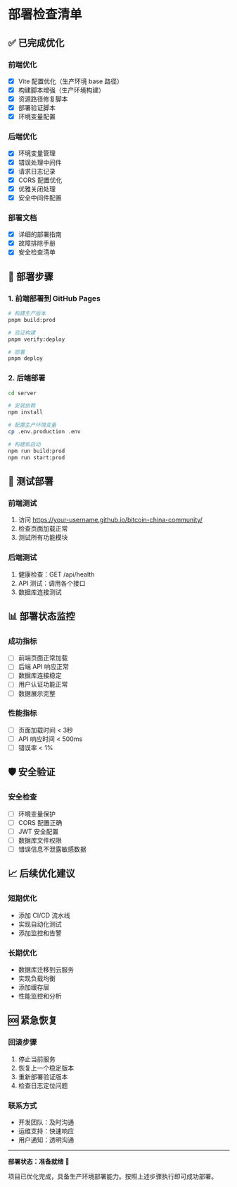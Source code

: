 # 部署检查清单

## ✅ 已完成优化

### 前端优化
- [x] Vite 配置优化（生产环境 base 路径）
- [x] 构建脚本增强（生产环境构建）
- [x] 资源路径修复脚本
- [x] 部署验证脚本
- [x] 环境变量配置

### 后端优化
- [x] 环境变量管理
- [x] 错误处理中间件
- [x] 请求日志记录
- [x] CORS 配置优化
- [x] 优雅关闭处理
- [x] 安全中间件配置

### 部署文档
- [x] 详细的部署指南
- [x] 故障排除手册
- [x] 安全检查清单

## 🚀 部署步骤

### 1. 前端部署到 GitHub Pages
```bash
# 构建生产版本
pnpm build:prod

# 验证构建
pnpm verify:deploy

# 部署
pnpm deploy
```

### 2. 后端部署
```bash
cd server

# 安装依赖
npm install

# 配置生产环境变量
cp .env.production .env

# 构建和启动
npm run build:prod
npm run start:prod
```

## 🔧 测试部署

### 前端测试
1. 访问 https://your-username.github.io/bitcoin-china-community/
2. 检查页面加载正常
3. 测试所有功能模块

### 后端测试
1. 健康检查：GET /api/health
2. API 测试：调用各个接口
3. 数据库连接测试

## 📊 部署状态监控

### 成功指标
- [ ] 前端页面正常加载
- [ ] 后端 API 响应正常
- [ ] 数据库连接稳定
- [ ] 用户认证功能正常
- [ ] 数据展示完整

### 性能指标
- [ ] 页面加载时间 < 3秒
- [ ] API 响应时间 < 500ms
- [ ] 错误率 < 1%

## 🛡️ 安全验证

### 安全检查
- [ ] 环境变量保护
- [ ] CORS 配置正确
- [ ] JWT 安全配置
- [ ] 数据库文件权限
- [ ] 错误信息不泄露敏感数据

## 📈 后续优化建议

### 短期优化
- 添加 CI/CD 流水线
- 实现自动化测试
- 添加监控和告警

### 长期优化
- 数据库迁移到云服务
- 实现负载均衡
- 添加缓存层
- 性能监控和分析

## 🆘 紧急恢复

### 回滚步骤
1. 停止当前服务
2. 恢复上一个稳定版本
3. 重新部署验证版本
4. 检查日志定位问题

### 联系方式
- 开发团队：及时沟通
- 运维支持：快速响应
- 用户通知：透明沟通

---

**部署状态：准备就绪** 🎉

项目已优化完成，具备生产环境部署能力。按照上述步骤执行即可成功部署。